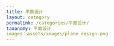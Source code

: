 ```yaml
---
title: 平面设计
layout: category
permalink: /categories/平面设计/
taxonomy: 平面设计
images：assets/images/plane design.png
---
```

